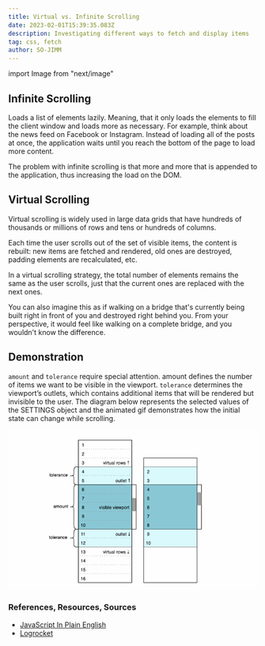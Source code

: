 ```yaml
---
title: Virtual vs. Infinite Scrolling
date: 2023-02-01T15:39:35.083Z
description: Investigating different ways to fetch and display items
tag: css, fetch
author: SO-JIMM
---
```


import Image from "next/image"

## Infinite Scrolling

Loads a list of elements lazily. Meaning, that it only loads the elements to fill the client window and loads more as necessary. For example, think about the news feed on Facebook or Instagram. Instead of loading all of the posts at once, the application waits until you reach the bottom of the page to load more content.

The problem with infinite scrolling is that more and more that is appended to the application, thus increasing the load on the DOM.

## Virtual Scrolling

Virtual scrolling is widely used in large data grids that have hundreds of thousands or millions of rows and tens or hundreds of columns.

Each time the user scrolls out of the set of visible items, the content is rebuilt: new items are fetched and rendered, old ones are destroyed, padding elements are recalculated, etc.

In a virtual scrolling strategy, the total number of elements remains the same as the user scrolls, just that the current ones are replaced with the next ones.

You can also imagine this as if walking on a bridge that's currently being built right in front of you and destroyed right behind you. From your perspective, it would feel like walking on a complete bridge, and you wouldn't know the difference.

## Demonstration

`amount` and `tolerance` require special attention. amount defines the number of items we want to be visible in the viewport. `tolerance` determines the viewport’s outlets, which contains additional items that will be rendered but invisible to the user. The diagram below represents the selected values of the SETTINGS object and the animated gif demonstrates how the initial state can change while scrolling.

![Gif](./vscroll.gif)

### References, Resources, Sources

- [JavaScript In Plain English](https://javascript.plainenglish.io/infinite-scrolling-vs-virtual-scrolling-in-angular-57f6e60f1285)
- [Logrocket](https://blog.logrocket.com/virtual-scrolling-core-principles-and-basic-implementation-in-react/)
